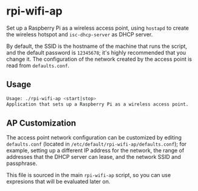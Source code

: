 # rpi-wifi-ap

Set up a Raspberry Pi as a wireless access point, using `hostapd` to create the wireless hotspot and `isc-dhcp-server` as DHCP server.

By default, the SSID is the hostname of the machine that runs the script, and the default password is `12345678`; it's highly recommended that you change it. The configuration of the network created by the access point is read from `defaults.conf`.

## Usage

``` bash
Usage: ./rpi-wifi-ap <start|stop>
Application that sets up a Raspberry Pi as a wireless access point.
```

## AP Customization

The access point network configuration can be customized by editing `defaults.conf` (located in `/etc/default/rpi-wifi-ap/defaults.conf`); for example, setting up a different IP address for the network, the range of addresses that the DHCP server can lease, and the network SSID and passphrase.

This file is sourced in the main `rpi-wifi-ap` script, so you can use expresions that will be evaluated later on.
